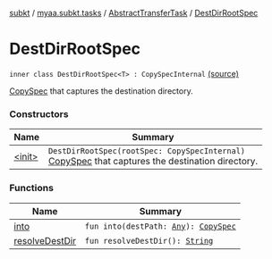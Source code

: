 [subkt](../../../index.md) / [myaa.subkt.tasks](../../index.md) / [AbstractTransferTask](../index.md) / [DestDirRootSpec](./index.md)

# DestDirRootSpec

`inner class DestDirRootSpec<T> : CopySpecInternal` [(source)](https://github.com/Myaamori/SubKt/blob/0.1.19/src/main/kotlin/myaa/subkt/tasks/tasks.kt#L1690)

[CopySpec](https://docs.gradle.org/current/javadoc/org/gradle/api/file/CopySpec.html) that captures the destination directory.

### Constructors

| Name | Summary |
|---|---|
| [&lt;init&gt;](-init-.md) | `DestDirRootSpec(rootSpec: CopySpecInternal)`<br>[CopySpec](https://docs.gradle.org/current/javadoc/org/gradle/api/file/CopySpec.html) that captures the destination directory. |

### Functions

| Name | Summary |
|---|---|
| [into](into.md) | `fun into(destPath: `[`Any`](https://kotlinlang.org/api/latest/jvm/stdlib/kotlin/-any/index.html)`): `[`CopySpec`](https://docs.gradle.org/current/javadoc/org/gradle/api/file/CopySpec.html) |
| [resolveDestDir](resolve-dest-dir.md) | `fun resolveDestDir(): `[`String`](https://kotlinlang.org/api/latest/jvm/stdlib/kotlin/-string/index.html) |
